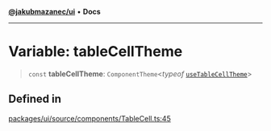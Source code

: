 [**@jakubmazanec/ui**](../README.md) • **Docs**

---

# Variable: tableCellTheme

> `const` **tableCellTheme**: `ComponentTheme`\<_typeof_
> [`useTableCellTheme`](../functions/useTableCellTheme.md)\>

## Defined in

[packages/ui/source/components/TableCell.ts:45](https://github.com/jakubmazanec/tools/blob/043f017b24789eba8a7eb285e0e1042ac4eaaeea/packages/ui/source/components/TableCell.ts#L45)
